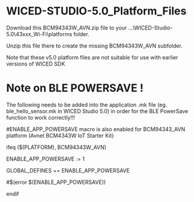 # WICED-STUDIO-5.0_Platform_Files

Download this BCM94343W_AVN.zip file to your ...\WICED-Studio-5.0\43xxx_Wi-Fi\platforms folder. 

Unzip this file there to create the missing BCM94343W_AVN subfolder.

Note that these v5.0 platform files are not suitable for use with earlier versions of WICED SDK

# Note on BLE POWERSAVE !

The following needs to be added into the application .mk file (eg. ble_hello_sensor.mk in WICED Studio 5.0) in order for the BLE PowerSave function to work correctly!!!

#ENABLE_APP_POWERSAVE macro is also enabled for BCM94343_AVN platform (Avnet BCM4343W IoT Starter Kit)

ifeq ($(PLATFORM), BCM94343W_AVN)

ENABLE_APP_POWERSAVE := 1

GLOBAL_DEFINES += ENABLE_APP_POWERSAVE

#$(error $(ENABLE_APP_POWERSAVE))

endif
